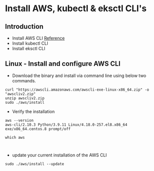 # Install AWS, kubectl & eksctl CLI's

## Introduction
- Install AWS CLI [Reference]()
- Install kubectl CLI
- Install eksctl CLI

## Linux - Install and configure AWS CLI 
- Download the binary and install via command line using below two commands.
```t
curl "https://awscli.amazonaws.com/awscli-exe-linux-x86_64.zip" -o "awscliv2.zip"
unzip awscliv2.zip
sudo ./aws/install
```
- Verify the installation

```t
aws --version
aws-cli/2.10.3 Python/3.9.11 Linux/4.18.0-257.el8.x86_64 exe/x86_64.centos.8 prompt/off

which aws



```

- update your current installation of the AWS CLI
```t
sudo ./aws/install --update

```